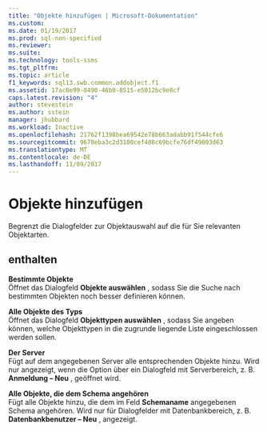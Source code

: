 ```yaml
---
title: "Objekte hinzufügen | Microsoft-Dokumentation"
ms.custom: 
ms.date: 01/19/2017
ms.prod: sql-non-specified
ms.reviewer: 
ms.suite: 
ms.technology: tools-ssms
ms.tgt_pltfrm: 
ms.topic: article
f1_keywords: sql13.swb.common.addobject.f1
ms.assetid: 17ac0e99-8490-46b0-8515-e5012bc9e0cf
caps.latest.revision: "4"
author: stevestein
ms.author: sstein
manager: jhubbard
ms.workload: Inactive
ms.openlocfilehash: 21762f1398bea69542e78b663adabb91f544cfe6
ms.sourcegitcommit: 9678eba3c2d3100cef408c69bcfe76df49803d63
ms.translationtype: MT
ms.contentlocale: de-DE
ms.lasthandoff: 11/09/2017
---
```

# <a name="add-objects"></a>Objekte hinzufügen
Begrenzt die Dialogfelder zur Objektauswahl auf die für Sie relevanten Objektarten.  
  
## <a name="options"></a>enthalten  
**Bestimmte Objekte**  
Öffnet das Dialogfeld **Objekte auswählen** , sodass Sie die Suche nach bestimmten Objekten noch besser definieren können.  
  
**Alle Objekte des Typs**  
Öffnet das Dialogfeld **Objekttypen auswählen** , sodass Sie angeben können, welche Objekttypen in die zugrunde liegende Liste eingeschlossen werden sollen.  
  
**Der Server** *<servername>*  
Fügt auf dem angegebenen Server alle entsprechenden Objekte hinzu. Wird nur angezeigt, wenn die Option über ein Dialogfeld mit Serverbereich, z. B. **Anmeldung – Neu** , geöffnet wird.  
  
**Alle Objekte, die dem Schema angehören**  
Fügt alle Objekte hinzu, die dem im Feld **Schemaname** angegebenen Schema angehören. Wird nur für Dialogfelder mit Datenbankbereich, z. B. **Datenbankbenutzer – Neu** , angezeigt.  
  
